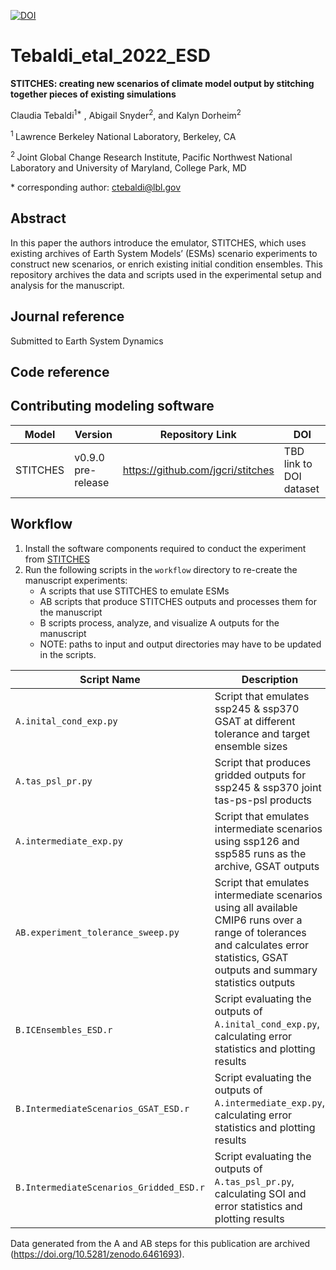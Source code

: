 [![DOI](https://zenodo.org/badge/478588973.svg)](https://zenodo.org/badge/latestdoi/478588973)


# Tebaldi_etal_2022_ESD

**STITCHES: creating new scenarios of climate model output by stitching together pieces of existing simulations**

Claudia Tebaldi<sup>1\*</sup> , Abigail Snyder<sup>2</sup>, and Kalyn Dorheim<sup>2</sup>

<sup>1 </sup> Lawrence Berkeley National Laboratory, Berkeley, CA

<sup>2 </sup> Joint Global Change Research Institute, Pacific Northwest National Laboratory and University of Maryland, College Park, MD


\* corresponding author:  ctebaldi@lbl.gov

## Abstract
In this paper the authors introduce the emulator, STITCHES, which uses existing
archives of Earth System Models’ (ESMs) scenario experiments to construct new scenarios, or enrich existing initial condition ensembles. This repository archives the data and scripts used in the experimental setup and analysis for the manuscript. 

## Journal reference
Submitted to Earth System Dynamics 

## Code reference



## Contributing modeling software
| Model | Version | Repository Link | DOI |
|-------|---------|-----------------|-----|
| STITCHES | v0.9.0 pre-release | https://github.com/jgcri/stitches | TBD link to DOI dataset |


## Workflow

1. Install the software components required to conduct the experiment from [STITCHES](https://github.com/jgcri/stitches#getting-started-using-stitches)
2. Run the following scripts in the `workflow` directory to re-create the manuscript experiments:
    * A scripts that use STITCHES to emulate ESMs 
    * AB scripts that produce STITCHES outputs and processes them for the manuscript
    * B scripts process, analyze, and visualize A outputs for the manuscript
    * NOTE: paths to input and output directories may have to be updated in the scripts.


| Script Name | Description | 
| --- | --- | 
| `A.inital_cond_exp.py` | Script that emulates ssp245 & ssp370 GSAT at different tolerance and target ensemble sizes | 
| `A.tas_psl_pr.py` | Script that produces gridded outputs for ssp245 & ssp370 joint tas-ps-psl products | 
| `A.intermediate_exp.py` | Script that emulates intermediate scenarios using ssp126 and ssp585 runs as the archive, GSAT outputs  | 
| `AB.experiment_tolerance_sweep.py` | Script that emulates intermediate scenarios using all available CMIP6 runs over a range of tolerances and calculates error statistics, GSAT outputs and summary statistics outputs  | 
| `B.ICEnsembles_ESD.r` | Script evaluating the outputs of `A.inital_cond_exp.py`, calculating error statistics and plotting results | 
| `B.IntermediateScenarios_GSAT_ESD.r` | Script evaluating the outputs of `A.intermediate_exp.py`, calculating error statistics and plotting results | 
| `B.IntermediateScenarios_Gridded_ESD.r` | Script evaluating the outputs of `A.tas_psl_pr.py`, calculating SOI and error statistics and plotting results | 


Data generated from the A and AB steps for this publication are archived (https://doi.org/10.5281/zenodo.6461693).



